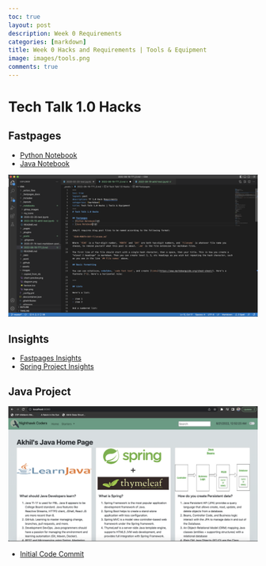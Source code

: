 ```yaml
---
toc: true
layout: post
description: Week 0 Requirements
categories: [markdown]
title: Week 0 Hacks and Requirements | Tools & Equipment
image: images/tools.png
comments: true
---
```

# Tech Talk 1.0 Hacks

## Fastpages
- [Python Notebook](https://akhilnandhakumar.github.io/CSA/jupyter/2022/08/18/java-notebook.html)
- [Java Notebook](https://akhilnandhakumar.github.io/CSA/jupyter/2022/08/18/java-notebook.html)

![](https://github.com/AkhilNandhakumar/CSA/blob/master/images/fastpages_in_vscode.png?raw=true "Fastpages in VSCode Enviornment")

## Insights
- [Fastpages Insights](https://github.com/AkhilNandhakumar/CSA/pulse)
- [Spring Project Insights](https://github.com/AkhilNandhakumar/akhil-spring/pulse)

## Java Project

![](https://github.com/AkhilNandhakumar/akhil-spring/blob/master/src/main/resources/static/images/localhost.png?raw=true "Java Spring Project Running on Localhost")

- [Initial Code Commit](https://github.com/AkhilNandhakumar/akhil-spring/commit/6d4819ae84a6248a441183e5dc44d241c5b07a65)


